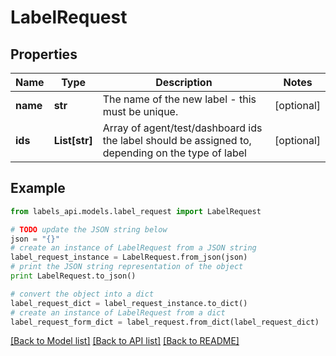 # LabelRequest


## Properties
Name | Type | Description | Notes
------------ | ------------- | ------------- | -------------
**name** | **str** | The name of the new label - this must be unique. | [optional] 
**ids** | **List[str]** | Array of agent/test/dashboard ids the label should be assigned to, depending on the type of label | [optional] 

## Example

```python
from labels_api.models.label_request import LabelRequest

# TODO update the JSON string below
json = "{}"
# create an instance of LabelRequest from a JSON string
label_request_instance = LabelRequest.from_json(json)
# print the JSON string representation of the object
print LabelRequest.to_json()

# convert the object into a dict
label_request_dict = label_request_instance.to_dict()
# create an instance of LabelRequest from a dict
label_request_form_dict = label_request.from_dict(label_request_dict)
```
[[Back to Model list]](../README.md#documentation-for-models) [[Back to API list]](../README.md#documentation-for-api-endpoints) [[Back to README]](../README.md)


